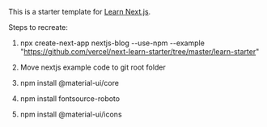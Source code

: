 This is a starter template for [Learn Next.js](https://nextjs.org/learn).


Steps to recreate:

1. npx create-next-app nextjs-blog --use-npm --example "https://github.com/vercel/next-learn-starter/tree/master/learn-starter"
2. Move nextjs example code to git root folder

3. npm install @material-ui/core

4. npm install fontsource-roboto

5. npm install @material-ui/icons
